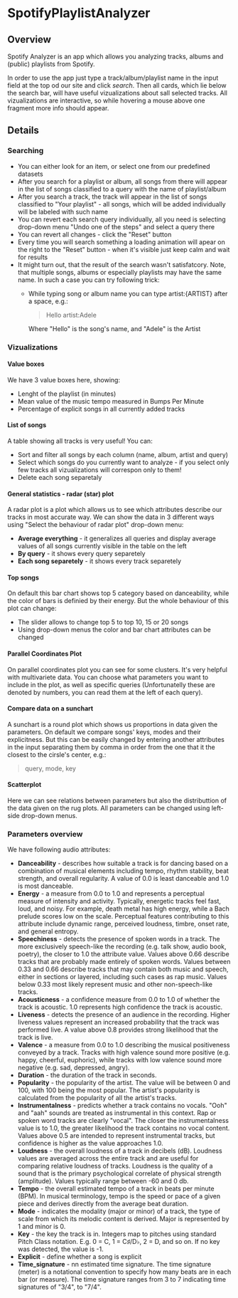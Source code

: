 # SpotifyPlaylistAnalyzer

## Overview

Spotify Analyzer is an app which allows you analyzing tracks, albums and (public) playlists from Spotify. 

In order to use the app just type a track/album/playlist name in the input field at the top od our site and click *search*. Then all cards, which lie below the search bar, will have useful vizualizations about sall selected tracks. All vizualizations are interactive, so while hovering a mouse above one fragment more info should appear.

## Details

### Searching

* You can either look for an item, or select one from our predefined datasets
* After you search for a playlist or album, all songs from there will appear in the list of songs classified to a query with the name of playlist/album
* After you search a track, the track will appear in the list of songs classified to "Your playlist" - all songs, which will be added individually will be labeled with such name
* You can revert each search query individually, all you need is selecting drop-down menu "Undo one of the steps" and select a query there
* You can revert all changes - click the "Reset" button
* Every time you will search something a loading animation will apear on the right to the "Reset" button - when it's visible just keep calm and wait for results
* It might turn out, that the result of the search wasn't satisfatcory. Note, that multiple songs, albums or especially playlists may have the same name. In such a case you can try following trick:
  * While typing song or album name you can type artist:{ARTIST} after a space, e.g.:
    > Hello artist:Adele
    
    Where "Hello" is the song's name, and "Adele" is the Artist

### Vizualizations

#### Value boxes

We have 3 value boxes here, showing:
* Lenght of the playlist (in minutes)
* Mean value of the music tempo measured in Bumps Per Minute
* Percentage of explicit songs in all currently added tracks

#### List of songs 

A table showing all tracks is very useful! You can:
* Sort and filter all songs by each column (name, album, artist and query)
* Select which songs do you currently want to analyze - if you select only few tracks all vizualizations will correspon only to them!
* Delete each song separetaly 

#### General statistics - radar (star) plot

A radar plot is a plot which allows us to see which attributes describe our tracks in most accurate way. We can show the data in 3 different ways using "Select the behaviour of radar plot" drop-down menu:
* **Average everything** - it generalizes all queries and display average values of all songs currently visible in the table on the left
* **By query** - it shows every query separetely
* **Each song separetely** - it shows every track separetely

#### Top songs

On default this bar chart shows top 5 category based on danceability, while the color of bars is definied by their energy. But the whole behaviour of this plot can change:
* The slider allows to change top 5 to top 10, 15 or 20 songs
* Using drop-down menus the color and bar chart attributes can be changed

#### Parallel Coordinates Plot

On parallel coordinates plot you can see for some clusters. It's very helpful with multivariete data. 
You can choose what parameters you want to include in the plot, as well as specific queries (Unfortunatelly these are denoted by numbers, you can read them at the left of each query).

#### Compare data on a sunchart

A sunchart is a round plot which shows us proportions in data given the parameters. On default we compare songs' keys, modes and their explicitness. But this can be easily changed by entering another attributes in the input separating them by comma in order from the one that it the closest to the cirsle's center, e.g.:
> query, mode, key

#### Scatterplot

Here we can see relations between parameters but also the distributtion of the data given on the rug plots. All parameters can be changed using left-side drop-down menus.

### Parameters overview

We have following audio attributes:
* **Danceability** - describes how suitable a track is for dancing based on a combination of musical elements including tempo, rhythm stability, beat strength, and overall regularity. A value of 0.0 is least danceable and 1.0 is most danceable.
* **Energy** - a measure from 0.0 to 1.0 and represents a perceptual measure of intensity and activity. Typically, energetic tracks feel fast, loud, and noisy. For example, death metal has high energy, while a Bach prelude scores low on the scale. Perceptual features contributing to this attribute include dynamic range, perceived loudness, timbre, onset rate, and general entropy.
* **Speechiness** - detects the presence of spoken words in a track. The more exclusively speech-like the recording (e.g. talk show, audio book, poetry), the closer to 1.0 the attribute value. Values above 0.66 describe tracks that are probably made entirely of spoken words. Values between 0.33 and 0.66 describe tracks that may contain both music and speech, either in sections or layered, including such cases as rap music. Values below 0.33 most likely represent music and other non-speech-like tracks.
* **Acousticness** - a confidence measure from 0.0 to 1.0 of whether the track is acoustic. 1.0 represents high confidence the track is acoustic.
* **Liveness** - detects the presence of an audience in the recording. Higher liveness values represent an increased probability that the track was performed live. A value above 0.8 provides strong likelihood that the track is live.
* **Valence** - a measure from 0.0 to 1.0 describing the musical positiveness conveyed by a track. Tracks with high valence sound more positive (e.g. happy, cheerful, euphoric), while tracks with low valence sound more negative (e.g. sad, depressed, angry).
* **Duration** - the duration of the track in seconds.
* **Popularity** - the popularity of the artist. The value will be between 0 and 100, with 100 being the most popular. The artist's popularity is calculated from the popularity of all the artist's tracks.
* **Instrumentalness** - predicts whether a track contains no vocals. "Ooh" and "aah" sounds are treated as instrumental in this context. Rap or spoken word tracks are clearly "vocal". The closer the instrumentalness value is to 1.0, the greater likelihood the track contains no vocal content. Values above 0.5 are intended to represent instrumental tracks, but confidence is higher as the value approaches 1.0.
* **Loudness** - the overall loudness of a track in decibels (dB). Loudness values are averaged across the entire track and are useful for comparing relative loudness of tracks. Loudness is the quality of a sound that is the primary psychological correlate of physical strength (amplitude). Values typically range between -60 and 0 db.
* **Tempo** - the overall estimated tempo of a track in beats per minute (BPM). In musical terminology, tempo is the speed or pace of a given piece and derives directly from the average beat duration.
* **Mode** - indicates the modality (major or minor) of a track, the type of scale from which its melodic content is derived. Major is represented by 1 and minor is 0.
* **Key** - the key the track is in. Integers map to pitches using standard Pitch Class notation. E.g. 0 = C, 1 = C♯/D♭, 2 = D, and so on. If no key was detected, the value is -1.
* **Explicit** - define whether a song is explicit
* **Time_signature** - nn estimated time signature. The time signature (meter) is a notational convention to specify how many beats are in each bar (or measure). The time signature ranges from 3 to 7 indicating time signatures of "3/4", to "7/4".